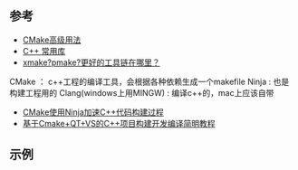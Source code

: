 ## 参考
 - [CMake高级用法](https://haoqchen.site/2019/02/26/cmake-advance-usage/)
 - [C++ 常用库](https://segmentfault.com/a/1190000011483340?utm_source=sf-related)
 - [xmake?pmake?更好的工具链在哪里？]()


CMake ： c++工程的编译工具，会根据各种依赖生成一个makefile
Ninja : 也是构建工程用的
Clang(windows上用MINGW) : 编译c++的，mac上应该自带

- [CMake使用Ninja加速C++代码构建过程](https://zhongpan.tech/2019/06/26/008-cmake-with-ninja/)
- [基于Cmake+QT+VS的C++项目构建开发编译简明教程](https://www.cnblogs.com/JoyPoint/p/10549774.html)


## 示例
